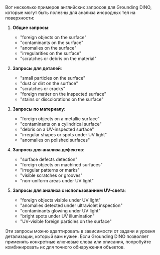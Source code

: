 Вот несколько примеров английских запросов для Grounding DINO, которые могут быть полезны для анализа инородных тел на поверхности:

1. **Общие запросы**:
   - "foreign objects on the surface"
   - "contaminants on the surface"
   - "anomalies on the surface"
   - "irregularities on the surface"
   - "scratches or debris on the material"

2. **Запросы для деталей**:
   - "small particles on the surface"
   - "dust or dirt on the surface"
   - "scratches or cracks"
   - "foreign matter on the inspected surface"
   - "stains or discolorations on the surface"

3. **Запросы по материалу**:
   - "foreign objects on a metallic surface"
   - "contaminants on a cylindrical surface"
   - "debris on a UV-inspected surface"
   - "irregular shapes or spots under UV light"
   - "anomalies on polished surfaces"

4. **Запросы для анализа дефектов**:
   - "surface defects detection"
   - "foreign objects on machined surfaces"
   - "irregular patterns or marks"
   - "visible scratches or grooves"
   - "non-uniform areas under UV light"

5. **Запросы для анализа с использованием UV-света**:
   - "foreign objects visible under UV light"
   - "anomalies detected under ultraviolet inspection"
   - "contaminants glowing under UV light"
   - "bright spots under UV illumination"
   - "UV-visible foreign particles on the surface"

Эти запросы можно адаптировать в зависимости от задачи и уровня детализации, который вам нужен. Если Grounding DINO позволяет применять конкретные ключевые слова или описания, попробуйте комбинировать их для точного обнаружения объектов.
